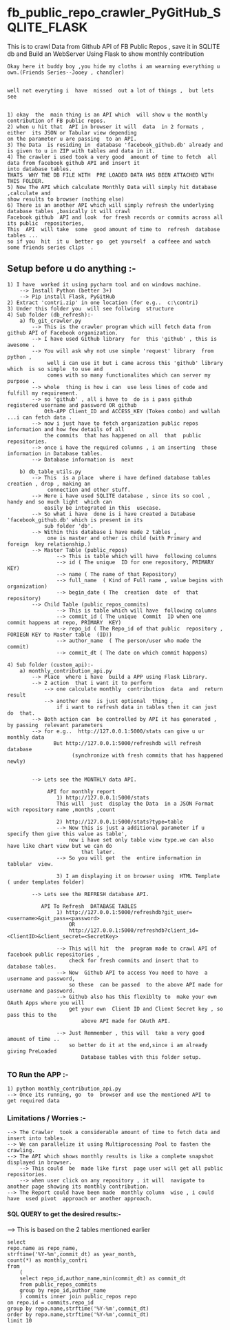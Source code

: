 # fb_public_repo_crawler_PyGitHub_SQLITE_FLASK
This is  to crawl Data from Github  API of FB Public Repos , save it in SQLITE db and Build an WebServer Using Flask to  show monthly contribution



	Okay here it buddy boy ,you hide my cloths i am wearning everything u own.(Friends Series--Jooey , chandler)

	
	well not everyting i  have  missed  out a lot of things ,  but lets see 
	
	
	1) okay  the  main thing is an API which  will show u the monthly contribution of FB public repos.
	2) when u hit that  API in browser it will  data  in 2 formats ,  either  its JSON or Tabular view depending 
	on the parameter u are passing  to an API.
	3) The Data  is residing in  database 'facebook_github.db' already and is given to u in ZIP with tables and data in it.
	4) The crawler i used took a very good  amount of time to fetch  all  data from facebook github API and insert it 
	into database tables. 
	THATS  WHY THE DB FILE WITH  PRE LOADED DATA HAS BEEN ATTACHED WITH  THIS FOLDER. 
	5) Now The API which calculate Monthly Data will simply hit database ,calculate and 
	show results to browser (nothing else)
	6) There is an another API which will simply refresh the underlying database tables ,basically it will crawl 
	Facebook github  API and look  for fresh records or commits across all its public  repositories,  
	This  API  will take  some  good amount of time to  refresh  database tables ...
	so if you  hit  it u  better go  get yourself  a coffeee and watch some friends series clips  .
	
			
	
	
 ## Setup before u  do anything :-

	1) I have  worked it using pycharm tool and on windows machine.
		--> Install Python (better 3+)
		--> Pip install Flask, PyGitHub
	2) Extract 'contri.zip' in one location (for e.g..  c:\contri)
	3) Under this folder you  will see follwing  structure 
	4) Sub folder (db_refresh):-
		a) fb_git_crawler.py 
			--> This is the crawler program which will fetch data from  github API of Facebook organization.
			--> I have used Github library  for  this 'github' , this is awesome .
			--> You will ask why not use simple 'request' library  from python ,
			     well i can use it but i came across this 'github' library which  is so simple  to use and 
			     comes with so many functionalites which can server my purpose .
			--> whole  thing is how i can  use less lines of code and fulfill my requirement.
			--> so 'github' , all i have to  do is i pass github registered username and password OR github 
			    Oth-APP Client_ID and ACCESS_KEY (Token combo) and wallah ...i can fetch data .
			--> now i just have to fetch organization public repos information and how few details of all  
			    the commits  that has happened on all  that  public repositories.
			--> once i have the required columns , i am inserting  those information in Database tables.
			--> Database information is  next
		
		b) db_table_utils.py
			--> This  is a place  where i have defined database tables creation , drop , making an 
			     connection and other stuff.
			--> Here i have used SQLITE database , since its so cool , handy and so much light  which can 
			    easily be integrated in this  usecase.
			--> So what i have  done is i have created a Database 'facebook_github.db' which is present in its 
			    sub folder 'db'.
			--> Within this database i have made 2 tables , 
			     one is master and other is child (with Primary and foreign  key relationship.)
			--> Master Table (public_repos)
					--> This is table which will have  following columns 
					--> id ( The unique  ID for one repository, PRIMARY  KEY)
					--> name ( The name of that Repository)
					--> full_name  ( Kind of Full name , value begins with organization)
					--> begin_date ( The  creation  date  of  that repository)
			--> Child Table (public_repos_commits)
					--> This is table which will have  following columns 
					--> commit_id ( The unique  Commit  ID when one  commit happens at repo, PRIMARY  KEY)
					--> repo_id ( The Repo_id of that public  repository , FORIEGN KEY to Master table  (ID))
					--> author_name  ( The person/user who made the commit)
					--> commit_dt ( The date on which commit happens)
	
	4) Sub folder (custom_api):-
		a) monthly_contribution_api.py
			--> Place  where i have  build a APP using Flask Library.
			--> 2 action  that i want it to perform 
				--> one calculate monthly  contribution  data  and  return result
				--> another one  is just optional  thing ,  
				    if i want to refresh data in tables then it can just do  that.
			--> Both action can  be controlled by API it has generated , by passing  relevant parameters
			--> for e.g..  http://127.0.0.1:5000/stats can give u ur monthly data 
			       But http://127.0.0.1:5000/refreshdb will refresh database 
						 (synchronize with fresh commits that has happened newly)
						 
						 
			--> Lets see the MONTHLY data API.
	
				 API for monthly report
					1) http://127.0.0.1:5000/stats
					This will  just  display the Data  in a JSON Format with repository name ,months ,count 
					
					2) http://127.0.0.1:5000/stats?type=table
					--> Now this is just a additional parameter if u specify then give this value as table', 
					    now i have set only table view type.we can also have like chart view but we can do 
							that later.
					--> So you will get  the  entire information in tablular  view.
					
					3) I am displaying it on browser using  HTML Template ( under templates folder)

			--> Lets see the REFRESH database API.
			
			   API To Refresh  DATABASE TABLES
					1) http://127.0.0.1:5000/refreshdb?git_user=<username>&git_pass=<password>  
					    OR
						http://127.0.0.1:5000/refreshdb?client_id=<ClientID>&client_secret=<SecretKey>
						
					--> This will hit  the  program made to crawl API of facebook public repositories ,
					    check for fresh commits and insert that to database tables.
					--> Now  Github API to access You need to have  a username and password, 
					    so these  can be passed  to the above API made for username and password.
					--> Github also has this flexiblty to  make your own OAuth Apps where you will 
					    get your own  Client ID and Client Secret key , so pass this to the  
							above API made for OAuth API.
					
					--> Just Remmember , this will  take a very good amount of time ..
					    so better do it at the end,since i am already giving PreLoaded
							Database tables with this folder setup.
	
		
	
### TO  Run  the APP :-
	1) python monthly_contribution_api.py 
    --> Once its running, go  to  browser and use the mentioned API to  get required data
		
		
### Limitations / Worries :-
	--> The Crawler  took a considerable amount of time to fetch data and insert into tables.
	--> We can parallelize it using Multiprocessing Pool to fasten the crawling.
	--> The API which shows monthly results is like a complete snapshot displayed in browser.
		--> This could  be  made like first  page user will get all public repositories.
		--> when user click on any repository , it will  navigate to another page showing its monthly contribution.
	--> The Report could have been made  monthly column  wise , i could have  used pivot  approach or another approach.
	 
	 
	 
#### SQL QUERY to get the desired results:-
  --> This  is based on the  2 tables mentioned earlier 

    select 
	repo.name as repo_name,
	strftime('%Y-%m',commit_dt) as year_month,
	count(*) as monthly_contri
	from
		(
		select repo_id,author_name,min(commit_dt) as commit_dt
		from public_repos_commits
		group by repo_id,author_name
		) commits inner join public_repos repo
	on repo.id = commits.repo_id
	group by repo.name,strftime('%Y-%m',commit_dt)
	order by repo.name,strftime('%Y-%m',commit_dt)
	limit 10	 
 	 
